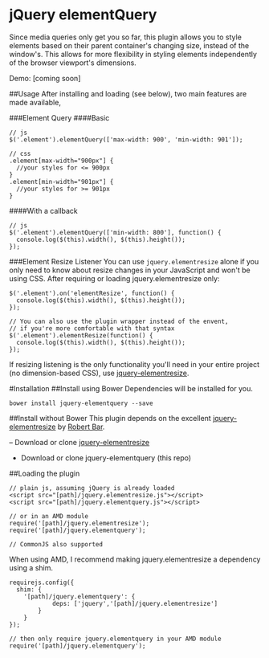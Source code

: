 # jQuery elementQuery
Since media queries only get you so far, this plugin allows you to style elements based on their parent container's changing size, instead of the window's. This allows for more flexibility in styling elements independently of the browser viewport's dimensions.

Demo: [coming soon]

##Usage
After installing and loading (see below), two main features are made available, 

###Element Query
####Basic
```
// js
$('.element').elementQuery(['max-width: 900', 'min-width: 901']);

// css
.element[max-width="900px"] {
  //your styles for <= 900px
}
.element[min-width="901px"] {
  //your styles for >= 901px
}
```

####With a callback
```
// js
$('.element').elementQuery(['min-width: 800'], function() {
  console.log($(this).width(), $(this).height());
});
```

###Element Resize Listener
You can use `jquery.elementresize` alone if you only need to know about resize changes in your JavaScript and won't be using CSS. After requiring or loading jquery.elementresize only:
```
$('.element').on('elementResize', function() {
  console.log($(this).width(), $(this).height());
});

// You can also use the plugin wrapper instead of the envent,
// if you're more comfortable with that syntax
$('.element').elementResize(function() {
  console.log($(this).width(), $(this).height());
});
```

If resizing listening is the only functionality you'll need in your entire project (no dimension-based CSS), use [jquery-elementresize](https://github.com/rbtbar/jquery-elementresize).

#Installation
##Install using Bower
Dependencies will be installed for you.
```
bower install jquery-elementquery --save
```

##Install without Bower
This plugin depends on the excellent [jquery-elementresize](https://github.com/rbtbar/jquery-elementresize) by [Robert Bar](https://github.com/rbtbar).

– Download or clone [jquery-elementresize](https://github.com/rbtbar/jquery-elementresize)
- Download or clone jquery-elementquery (this repo)

##Loading the plugin
```
// plain js, assuming jQuery is already loaded
<script src="[path]/jquery.elementresize.js"></script>
<script src="[path]/jquery.elementquery.js"></script>

// or in an AMD module
require('[path]/jquery.elementresize');
require('[path]/jquery.elementquery');

// CommonJS also supported
```

When using AMD, I recommend making jquery.elementresize a dependency using a shim.
```
requirejs.config({
  shim: {
    '[path]/jquery.elementquery': {
			deps: ['jquery','[path]/jquery.elementresize']
		}
	}
});

// then only require jquery.elementquery in your AMD module
require('[path]/jquery.elementquery');
```
